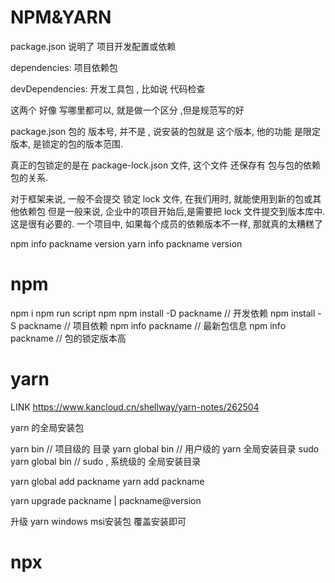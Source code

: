 # NPM&YARN

package.json
说明了 项目开发配置或依赖

dependencies: 项目依赖包

devDependencies: 开发工具包 , 比如说  代码检查

这两个 好像 写哪里都可以, 就是做一个区分 ,但是规范写的好

package.json 包的 版本号, 并不是 , 说安装的包就是 这个版本,
他的功能 是限定版本, 是锁定的包的版本范围. 

真正的包锁定的是在  package-lock.json 文件,
这个文件 还保存有  包与包的依赖包的关系.

对于框架来说, 一般不会提交 锁定 lock 文件, 在我们用时, 就能使用到新的包或其他依赖包
但是一般来说, 企业中的项目开始后,是需要把 lock 文件提交到版本库中. 这是很有必要的.
一个项目中, 如果每个成员的依赖版本不一样, 那就真的太糟糕了

npm info packname version
yarn info packname version 

# npm

npm i
npm run script
npm
npm install -D packname  // 开发依赖
npm install -S packname // 项目依赖
npm info packname // 最新包信息
npm info packname // 包的锁定版本高

# yarn
LINK 
https://www.kancloud.cn/shellway/yarn-notes/262504


yarn 的全局安装包

yarn bin // 项目级的 目录
yarn global bin // 用户级的 yarn 全局安装目录
sudo yarn global bin // sudo , 系统级的 全局安装目录

yarn global add packname
yarn add packname

yarn upgrade packname | packname@version

升级 yarn
windows msi安装包 覆盖安装即可

# npx
